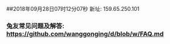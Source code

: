 ##2018年09月28日07时12分07秒 新址: 159.65.250.101
### 兔友常见问题及解答: https://github.com/wanggonging/d/blob/w/FAQ.md

